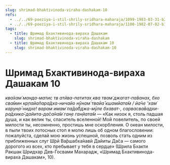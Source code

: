 ```yaml
---
slug: shrimad-bhaktivinoda-viraha-dashakam-10
refs:
  - ../../69-poeziya-i-stil-shrily-sridhara-maharaja/1099-1983-03-31-b2-dar-mahaprabhu-v-poeme-bhaktivinoda-viraha-dashakam.md
  - ../../69-poeziya-i-stil-shrily-sridhara-maharaja/1100-1982-07-02-b1-obyasnenie-devyatogo-i-desyatogo-stihov-shrimad-bhaktivinoda-viraha-dashakam.md
tags:
  - title: Шримад Бхактивинода-вираха Дашакам
    slug: shrimad-bhaktivinoda-viraha-dashakam
  - title: Шримад Бхактивинода-вираха Дашакам 10
    slug: shrimad-bhaktivinoda-viraha-dashakam-10
---
```


# Шримад Бхактивинода-вираха Дашакам 10

*ква̄хам̇ манда-матис тв атӣва-патитах̣ ква твам̇ джагат-па̄ванах̣, бхо сва̄мин кр̣пайа̄пара̄дха-ничайо нӯнам̇ твайа̄ кшамйата̄м / йа̄че ’хам̇ карун̣а̄-нидхе! варам имам̇ па̄да̄бджа-мӯле бхават-, сарвасва̄вадхи-ра̄дхика̄-дайита-да̄са̄на̄м̇ ган̣е ган̣йата̄м* — «Как низок я, столь падшая душа, и как велик ты, спаситель вселенной! Мой повелитель, по своей милости ты, несомненно, простишь мне оскорбления. О океан милости, в пыли твоих лотосных стоп я молю лишь об одном благословении: пожалуйста, сделай мою жизнь успешной, позволь стать одним из приближенных слуг Ш́рӣ Ва̄ршабха̄навӣ Дайиты Да̄са — самого дорогого из всех, кто пребывает у тебя в сердце» (Шрила Бхакти Ракшак Шридхар Дев-Госвами Махарадж, «Шримад Бхактивинода-вираха Дашакам», 10).


